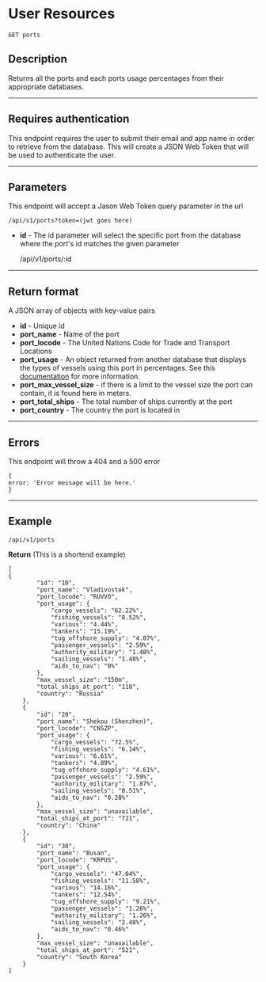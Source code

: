 # User Resources

    GET ports

## Description
Returns all the ports and each ports usage percentages from their appropriate databases.

***

## Requires authentication
This endpoint requires the user to submit their email and app name in order to retrieve from the database.  This will create a JSON Web Token that will be used to authenticate the user.

***

## Parameters
This endpoint will accept a Jason Web Token query parameter in the url

    /api/v1/ports?token=(jwt goes here)
    
- **id** - The id parameter will select the specific port from the database where the port's id matches the given parameter

    /api/v1/ports/:id

***

## Return format

A JSON array of objects with key-value pairs

- **id**  - Unique id
- **port_name** - Name of the port
- **port_locode** - The United Nations Code for Trade and Transport Locations
- **port_usage** - An object returned from another database that displays the types of vessels using this port in percentages.  See this [documentation]() for more information.
- **port_max_vessel_size** - if there is a limit to the vessel size the port can contain, it is found here in meters.
- **port_total_ships** - The total number of ships currently at the port
- **port_country** - The country the port is located in

***

## Errors
This endpoint will throw a 404 and a 500 error

```
{ 
error: 'Error message will be here.'
}
```

***

## Example

    /api/v1/ports

**Return** (This is a shortend example)

``` 
[
{
        "id": "10",
        "port_name": "Vladivostok",
        "port_locode": "RUVVO",
        "port_usage": {
            "cargo_vessels": "62.22%",
            "fishing_vessels": "8.52%",
            "various": "4.44%",
            "tankers": "15.19%",
            "tug_offshore_supply": "4.07%",
            "passenger_vessels": "2.59%",
            "authority_military": "1.48%",
            "sailing_vessels": "1.48%",
            "aids_to_nav": "0%"
        },
        "max_vessel_size": "150m",
        "total_ships_at_port": "118",
        "country": "Russia"
    },
    {
        "id": "20",
        "port_name": "Shekou (Shenzhen)",
        "port_locode": "CNSZP",
        "port_usage": {
            "cargo_vessels": "72.5%",
            "fishing_vessels": "6.14%",
            "various": "6.61%",
            "tankers": "4.89%",
            "tug_offshore_supply": "4.61%",
            "passenger_vessels": "2.59%",
            "authority_military": "1.87%",
            "sailing_vessels": "0.51%",
            "aids_to_nav": "0.28%"
        },
        "max_vessel_size": "unavailable",
        "total_ships_at_port": "721",
        "country": "China"
    },
    {
        "id": "30",
        "port_name": "Busan",
        "port_locode": "KRPUS",
        "port_usage": {
            "cargo_vessels": "47.04%",
            "fishing_vessels": "11.58%",
            "various": "14.16%",
            "tankers": "12.54%",
            "tug_offshore_supply": "9.21%",
            "passenger_vessels": "1.26%",
            "authority_military": "1.26%",
            "sailing_vessels": "2.48%",
            "aids_to_nav": "0.46%"
        },
        "max_vessel_size": "unavailable",
        "total_ships_at_port": "521",
        "country": "South Korea"
    }
]
```
